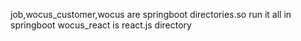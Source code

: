 job,wocus_customer,wocus are springboot directories.so run it all in springboot
wocus_react is react.js directory
